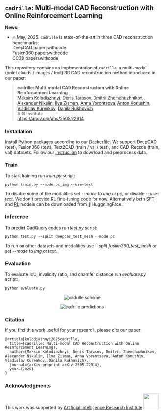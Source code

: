 ## `cadrille`: Multi-modal CAD Reconstruction with Online Reinforcement Learning

**News**:
 * :fire: May, 2025. `cadrille` is state-of-the-art in three CAD reconstruction benchmarks: <br>
  DeepCAD paperswithcode <br>
  Fusion360 paperswithcode <br>
  CC3D paperswithcode

This repository contains an implementation of `cadrille`, a multi-modal (point clouds / images / text) 3D CAD reconstruction method introduced in our paper:

> **cadrille: Multi-modal CAD Reconstruction with Online Reinforcement Learning**<br>
> [Maksim Kolodiazhnyi](https://github.com/col14m),
> [Denis Tarasov](https://dt6a.github.io),
> [Dmitrii Zhemchuzhnikov](https://github.com/zhemdi),
> [Alexander Nikulin](https://howuhh.github.io),
> [Ilya Zisman](https://zis.mn),
> [Anna Vorontsova](https://highrut.github.io),
> [Anton Konushin](https://scholar.google.com/citations?user=ZT_k-wMAAAAJ),
> [Vladislav Kurenkov](https://dunnolab.ai),
> [Danila Rukhovich](https://github.com/filaPro) <br>
> AIRI Institute <br>
> https://arxiv.org/abs/2505.22914

### Installation

Install Python packages according to our [Dockerfile](Dockerfile). We support DeepCAD (test), Fusion360 (test), Text2CAD (train / val / test), and CAD-Recode (train, val) datasets. Follow our [instruction](data/README.md) to download and preprocess data.

### Train

To start training run *train.py* script:
```shell
python train.py --mode pc_img --use-text
```
To disable some of the modalities set *--mode* to *img* or *pc*, or disable *--use-text*. We don't provide RL fine-tuning code for now. Alternatively both [SFT](https://huggingface.co/maksimko123/cadrille) and [RL](https://huggingface.co/maksimko123/cadrille-rl) models can be downloaded from :hugs: HuggningFace.

### Inference

To predict CadQuery codes run *test.py* script:
```shell
python test.py --split deepcad_test_mesh --mode pc
```
To run on other datasets and modalities use *--split fusion360_test_mesh* or set *--mode* to *img* or *text*.

### Evaluation

To evaluate IoU, invalidity ratio, and chamfer distance run *evaluate.py* script:
```shell
python evaluate.py
```

<p align="center">
  <img src="https://github.com/user-attachments/assets/8b811b14-e646-48d6-9a0c-06a9655bdbaf" alt="cadrille scheme"/>
</p>
<p align="center">
  <img src="https://github.com/user-attachments/assets/d6ae21f5-6c3c-4b7b-a2e9-ff0a310caa3d" alt="cadrille predictions"/>
</p>

### Citation

If you find this work useful for your research, please cite our paper:

```
@article{kolodiazhnyi2025cadrille,
  title={cadrille: Multi-modal CAD Reconstruction with Online Reinforcement Learning},
  author={Maksim Kolodiazhnyi, Denis Tarasov, Dmitrii Zhemchuzhnikov, Alexander Nikulin, Ilya Zisman, Anna Vorontsova, Anton Konushin, Vladislav Kurenkov, Danila Rukhovich},
  journal={arXiv preprint arXiv:2505.22914},
  year={2025}
}
```

### Acknowledgments

<span>This work was supported by [Artificial Intelligence Research Institute](https://airi.net/?force=en) <img src="https://github.com/user-attachments/assets/c6304076-153a-4e3b-b58c-db522f7f78fe" width="50"/></span>

